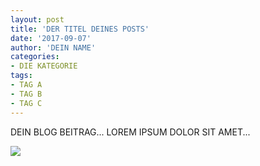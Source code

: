 ```yaml
---
layout: post
title: 'DER TITEL DEINES POSTS'
date: '2017-09-07'
author: 'DEIN NAME'
categories:
- DIE KATEGORIE
tags:
- TAG A
- TAG B
- TAG C
---
```


DEIN BLOG BEITRAG... LOREM IPSUM DOLOR SIT AMET...

<img class="img-thumbnail" src="/url/zum/bild.png">

